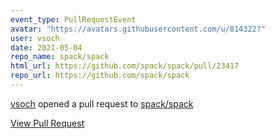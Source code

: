 ```yaml
---
event_type: PullRequestEvent
avatar: "https://avatars.githubusercontent.com/u/814322?"
user: vsoch
date: 2021-05-04
repo_name: spack/spack
html_url: https://github.com/spack/spack/pull/23417
repo_url: https://github.com/spack/spack
---
```


<a href='https://github.com/vsoch' target='_blank'>vsoch</a> opened a pull request to <a href='https://github.com/spack/spack' target='_blank'>spack/spack</a>

<a href='https://github.com/spack/spack/pull/23417' target='_blank'>View Pull Request</a>